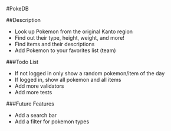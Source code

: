 #PokeDB

##Description
- Look up Pokemon from the original Kanto region
- Find out their type, height, weight, and more!
- Find items and their descriptions
- Add Pokemon to your favorites list (team)

###Todo List
- If not logged in only show a random pokemon/item of the day
- If logged in, show all pokemon and all items
- Add more validators
- Add more tests

###Future Features
- Add a search bar
- Add a filter for pokemon types

